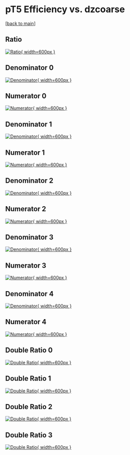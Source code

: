 # pT5 Efficiency vs. dzcoarse

[[back to main](./)]



## Ratio

[![Ratio](../mtv/var/pT5_xtr_13_-1_eff_dzcoarse.png){ width=600px }](../mtv/var/pT5_xtr_13_-1_eff_dzcoarse.pdf)

## Denominator 0

[![Denominator](../mtv/den/pT5_xtr_13_-1_eff_dzcoarse_den0.png){ width=600px }](../mtv/den/pT5_xtr_13_-1_eff_dzcoarse_den0.pdf)

## Numerator 0

[![Numerator](../mtv/num/pT5_xtr_13_-1_eff_dzcoarse_num0.png){ width=600px }](../mtv/num/pT5_xtr_13_-1_eff_dzcoarse_num0.pdf)

## Denominator 1

[![Denominator](../mtv/den/pT5_xtr_13_-1_eff_dzcoarse_den1.png){ width=600px }](../mtv/den/pT5_xtr_13_-1_eff_dzcoarse_den1.pdf)

## Numerator 1

[![Numerator](../mtv/num/pT5_xtr_13_-1_eff_dzcoarse_num1.png){ width=600px }](../mtv/num/pT5_xtr_13_-1_eff_dzcoarse_num1.pdf)

## Denominator 2

[![Denominator](../mtv/den/pT5_xtr_13_-1_eff_dzcoarse_den2.png){ width=600px }](../mtv/den/pT5_xtr_13_-1_eff_dzcoarse_den2.pdf)

## Numerator 2

[![Numerator](../mtv/num/pT5_xtr_13_-1_eff_dzcoarse_num2.png){ width=600px }](../mtv/num/pT5_xtr_13_-1_eff_dzcoarse_num2.pdf)

## Denominator 3

[![Denominator](../mtv/den/pT5_xtr_13_-1_eff_dzcoarse_den3.png){ width=600px }](../mtv/den/pT5_xtr_13_-1_eff_dzcoarse_den3.pdf)

## Numerator 3

[![Numerator](../mtv/num/pT5_xtr_13_-1_eff_dzcoarse_num3.png){ width=600px }](../mtv/num/pT5_xtr_13_-1_eff_dzcoarse_num3.pdf)

## Denominator 4

[![Denominator](../mtv/den/pT5_xtr_13_-1_eff_dzcoarse_den4.png){ width=600px }](../mtv/den/pT5_xtr_13_-1_eff_dzcoarse_den4.pdf)

## Numerator 4

[![Numerator](../mtv/num/pT5_xtr_13_-1_eff_dzcoarse_num4.png){ width=600px }](../mtv/num/pT5_xtr_13_-1_eff_dzcoarse_num4.pdf)

## Double Ratio 0

[![Double Ratio](../mtv/ratio/pT5_xtr_13_-1_eff_dzcoarse_ratio0.png){ width=600px }](../mtv/ratio/pT5_xtr_13_-1_eff_dzcoarse_ratio0.pdf)

## Double Ratio 1

[![Double Ratio](../mtv/ratio/pT5_xtr_13_-1_eff_dzcoarse_ratio1.png){ width=600px }](../mtv/ratio/pT5_xtr_13_-1_eff_dzcoarse_ratio1.pdf)

## Double Ratio 2

[![Double Ratio](../mtv/ratio/pT5_xtr_13_-1_eff_dzcoarse_ratio2.png){ width=600px }](../mtv/ratio/pT5_xtr_13_-1_eff_dzcoarse_ratio2.pdf)

## Double Ratio 3

[![Double Ratio](../mtv/ratio/pT5_xtr_13_-1_eff_dzcoarse_ratio3.png){ width=600px }](../mtv/ratio/pT5_xtr_13_-1_eff_dzcoarse_ratio3.pdf)

